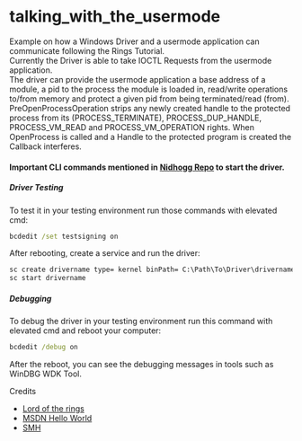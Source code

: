 # talking_with_the_usermode

Example on how a Windows Driver and a usermode application can communicate following the Rings Tutorial. <br>
Currently the Driver is able to take IOCTL Requests from the usermode application. <br> 
The driver can provide the usermode application a base address of a module, a pid to the process the module is loaded in, read/write operations to/from memory and protect a given pid from being terminated/read (from).
PreOpenProcessOperation strips any newly created handle to the protected process from its (PROCESS_TERMINATE), PROCESS_DUP_HANDLE, PROCESS_VM_READ and PROCESS_VM_OPERATION rights. When OpenProcess is called and a Handle to the protected program is created the Callback interferes.


#### Important CLI commands mentioned in [Nidhogg Repo](https://github.com/Idov31/Nidhogg) to start the driver.

##### Driver Testing

To test it in your testing environment run those commands with elevated cmd:

```cmd
bcdedit /set testsigning on
```

After rebooting, create a service and run the driver:

```cmd
sc create drivername type= kernel binPath= C:\Path\To\Driver\drivername.sys
sc start drivername
```

##### Debugging

To debug the driver in your testing environment run this command with elevated cmd and reboot your computer:

```cmd
bcdedit /debug on
```

After the reboot, you can see the debugging messages in tools such as WinDBG WDK Tool.


Credits <br>
- [Lord of the rings](https://idov31.github.io/2022/07/14/lord-of-the-ring0-p1.html)
- [MSDN Hello World](https://learn.microsoft.com/en-us/windows-hardware/drivers/gettingstarted/writing-a-very-small-kmdf--driver)
- [SMH](https://github.com/ContionMig/Simple-Millin-Kernel)
